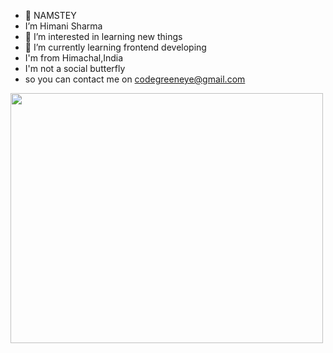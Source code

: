 - 👋 NAMSTEY
-  I’m Himani Sharma
- 👀 I’m interested in learning new things
- 🌱 I’m currently learning  frontend developing
-   I'm from Himachal,India
-   I'm not a social butterfly
-   so you can contact me on codegreeneye@gmail.com
  <img align="left" width="500" height="400" src="https://encrypted-tbn0.gstatic.com/images?q=tbn:ANd9GcTSIU0KvVmK7DoOn-AIdmiJ22e8Kq-SYi6y8HJvvCjCUlkXyQ_0XyP3VyxqF6_dUUnn5wc&usqp=CAU/100/100">


